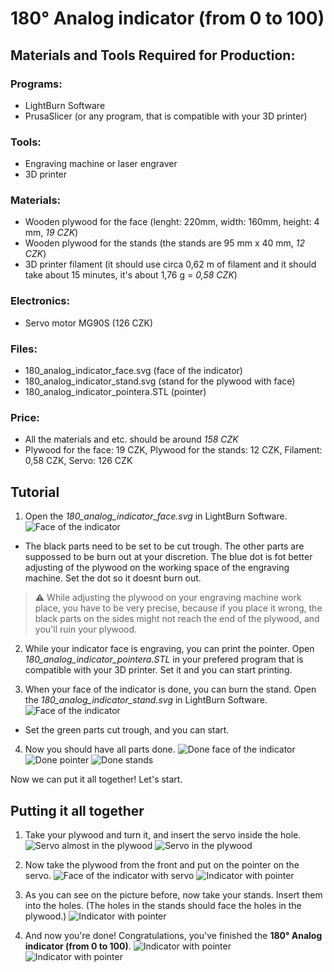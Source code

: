 # 180° Analog indicator (from 0 to 100)
## Materials and Tools Required for Production:

### Programs:
  - LightBurn Software
  - PrusaSlicer (or any program, that is compatible with your 3D printer) 

### Tools:
  - Engraving machine or laser engraver
  - 3D printer

### Materials:
  - Wooden plywood for the face (lenght: 220mm, width: 160mm, height: 4 mm, *19 CZK*) 
  - Wooden plywood for the stands (the stands are 95 mm x 40 mm, *12 CZK*)
  - 3D printer filament (it should use circa 0,62 m of filament and it should take about 15 minutes, it's about 1,76 g = *0,58 CZK*)

### Electronics:
  - Servo motor MG90S (126 CZK)

### Files:
  - 180_analog_indicator_face.svg (face of the indicator)
  - 180_analog_indicator_stand.svg (stand for the plywood with face)
  - 180_analog_indicator_pointera.STL (pointer)

### Price:
  - All the materials and etc. should be around *158 CZK*
  - Plywood for the face: 19 CZK, Plywood for the stands: 12 CZK, Filament: 0,58 CZK, Servo: 126 CZK

## Tutorial
1. Open the *180_analog_indicator_face.svg* in LightBurn Software. 
![Face of the indicator](./180_analog_indicator_face.svg)
  - The black parts need to be set to be cut trough. The other parts are suppossed to be burn out at your discretion. The blue dot is fot better adjusting of the plywood on the working space of the engraving machine. Set the dot so it doesnt burn out.
> :warning: While adjusting the plywood on your engraving machine work place, you have to be very precise, because if you place it wrong, the black parts on the sides might not reach the end of the plywood, and you'll ruin your plywood.

2. While your indicator face is engraving, you can print the pointer. Open *180_analog_indicator_pointera.STL* in your prefered program that is compatible with your 3D printer. Set it and you can start printing.

3. When your face of the indicator is done, you can burn the stand. Open the *180_analog_indicator_stand.svg* in LightBurn Software. 
![Face of the indicator](./180_analog_indicator_stand.svg)
 - Set the green parts cut trough, and you can start.

4. Now you should have all parts done.
  ![Done face of the indicator](./images/face_1.png)
  ![Done pointer](./images/pointer_1.png)
  ![Done stands](./images/stands_1.png)

Now we can put it all together! Let's start.

## Putting it all together
  1. Take your plywood and turn it, and insert the servo inside the hole.
  ![Servo almost in the plywood](./images/tutorial_1.png)
  ![Servo in the plywood](./images/tutorial_2.png)

  2. Now take the plywood from the front and put on the pointer on the servo.
  ![Face of the indicator with servo](./images/tutorial_3.png)
  ![Indicator with pointer](./images/tutorial_4.png)

  3. As you can see on the picture before, now take your stands. Insert them into the holes. (The holes in the stands should face the holes in the plywood.)
  ![Indicator with pointer](./images/tutorial_5.png)

  4. And now you're done! Congratulations, you've finished the **180° Analog indicator (from 0 to 100)**.
  ![Indicator with pointer](./images/tutorial_6.png)
  ![Indicator with pointer](./images/tutorial_7.png)
